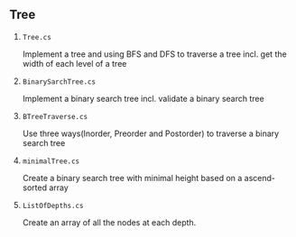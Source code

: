 ## Tree

1. `Tree.cs`

   Implement a tree and using BFS and DFS to traverse a tree incl. get the width of each level of a tree

2. `BinarySarchTree.cs`

   Implement a binary search tree incl. validate a binary search tree

3. `BTreeTraverse.cs`

   Use three ways(Inorder, Preorder and Postorder) to traverse a binary search tree

4. `minimalTree.cs`

   Create a binary search tree with minimal height based on a ascend-sorted array

5. `ListOfDepths.cs`

   Create an array of all the nodes at each depth.
